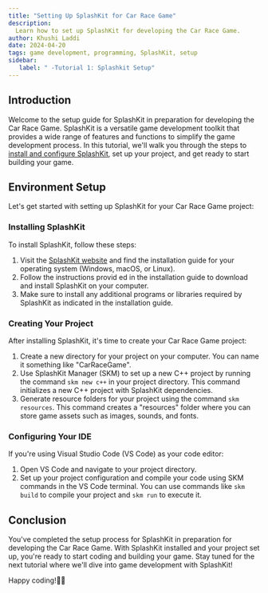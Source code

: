 ```yaml
---
title: "Setting Up SplashKit for Car Race Game"
description: 
  Learn how to set up SplashKit for developing the Car Race Game.
author: Khushi Laddi
date: 2024-04-20
tags: game development, programming, SplashKit, setup
sidebar: 
   label: " -Tutorial 1: Splashkit Setup"
---
```


## Introduction

Welcome to the setup guide for SplashKit in preparation for developing the Car Race Game. SplashKit is a versatile game development toolkit that provides a wide range of features and functions to simplify the game development process. In this tutorial, we'll walk you through the steps to [install and configure SplashKit](https://splashkit.io/articles/installation/), set up your project, and get ready to start building your game.

## Environment Setup

Let's get started with setting up SplashKit for your Car Race Game project:

### Installing SplashKit

To install SplashKit, follow these steps:

1. Visit the [SplashKit website](https://splashkit.io/articles/installation/) and find the installation guide for your operating system (Windows, macOS, or Linux).
2. Follow the instructions provid ed in the installation guide to download and install SplashKit on your computer.
3. Make sure to install any additional programs or libraries required by SplashKit as indicated in the installation guide.

### Creating Your Project

After installing SplashKit, it's time to create your Car Race Game project:

1. Create a new directory for your project on your computer. You can name it something like "CarRaceGame".
2. Use SplashKit Manager (SKM) to set up a new C++ project by running the command `skm new c++` in your project directory. This command initializes a new C++ project with SplashKit dependencies.
3. Generate resource folders for your project using the command `skm resources`. This command creates a "resources" folder where you can store game assets such as images, sounds, and fonts.

### Configuring Your IDE

If you're using Visual Studio Code (VS Code) as your code editor:

1. Open VS Code and navigate to your project directory.
2. Set up your project configuration and compile your code using SKM commands in the VS Code terminal. You can use commands like `skm build` to compile your project and `skm run` to execute it.

## Conclusion

You've completed the setup process for SplashKit in preparation for developing the Car Race Game. With SplashKit installed and your project set up, you're ready to start coding and building your game. Stay tuned for the next tutorial where we'll dive into game development with SplashKit!

Happy coding!🚗💨
